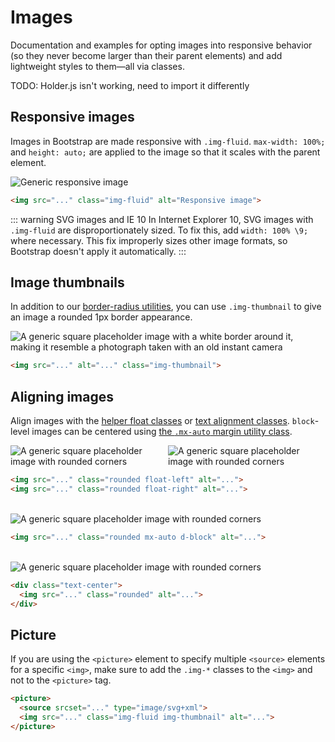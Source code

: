 # Images

<p class="lead">Documentation and examples for opting images into responsive behavior (so they never become larger than their parent elements) and add lightweight styles to them—all via classes.</p>

TODO: Holder.js isn't working, need to import it differently

## Responsive images

Images in Bootstrap are made responsive with `.img-fluid`. `max-width: 100%;` and `height: auto;` are applied to the image so that it scales with the parent element.

<Example :show-code="false">
  <img v-holder="'img=100px250'" class="img-fluid" alt="Generic responsive image">
</Example>

```html
<img src="..." class="img-fluid" alt="Responsive image">
```

::: warning SVG images and IE 10
In Internet Explorer 10, SVG images with `.img-fluid` are disproportionately sized. To fix this, add `width: 100% \9;` where necessary. This fix improperly sizes other image formats, so Bootstrap doesn't apply it automatically.
:::

## Image thumbnails

In addition to our [border-radius utilities](), you can use `.img-thumbnail` to give an image a rounded 1px border appearance.

<Example :show-code="false">
  <img v-holder="'img=200x200'" class="img-thumbnail" alt="A generic square placeholder image with a white border around it, making it resemble a photograph taken with an old instant camera">
</Example>

```html
<img src="..." alt="..." class="img-thumbnail">
```

## Aligning images

Align images with the [helper float classes]() or [text alignment classes](). `block`-level images can be centered using [the `.mx-auto` margin utility class]().

<Example :show-code="false" style="display: flex">
  <img v-holder="'img=200x200'" class="rounded float-left" alt="A generic square placeholder image with rounded corners">
  <img v-holder="'img=200x200'" class="rounded float-right" alt="A generic square placeholder image with rounded corners">
</Example>

```html
<img src="..." class="rounded float-left" alt="...">
<img src="..." class="rounded float-right" alt="...">
```

<br>

<Example :show-code="false">
  <img v-holder="'img=200x200'" class="rounded mx-auto d-block" alt="A generic square placeholder image with rounded corners">
</Example>

```html
<img src="..." class="rounded mx-auto d-block" alt="...">
```

<br>

<Example :show-code="false">
  <div class="text-center">
    <img v-holder="'img=200x200'" class="rounded" alt="A generic square placeholder image with rounded corners">
  </div>
</Example>

```html
<div class="text-center">
  <img src="..." class="rounded" alt="...">
</div>
```

## Picture

If you are using the `<picture>` element to specify multiple `<source>` elements for a specific `<img>`, make sure to add the `.img-*` classes to the `<img>` and not to the `<picture>` tag.

```html
​<picture>
  <source srcset="..." type="image/svg+xml">
  <img src="..." class="img-fluid img-thumbnail" alt="...">
</picture>
```
